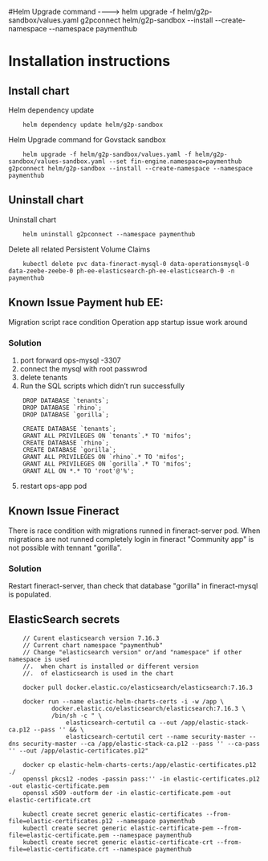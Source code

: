 #Helm Upgrade command ---->
helm upgrade -f helm/g2p-sandbox/values.yaml g2pconnect helm/g2p-sandbox --install --create-namespace --namespace paymenthub

# Installation instructions

## Install chart

Helm dependency update
```
    helm dependency update helm/g2p-sandbox
```

Helm Upgrade command for Govstack sandbox
```
    helm upgrade -f helm/g2p-sandbox/values.yaml -f helm/g2p-sandbox/values-sandbox.yaml --set fin-engine.namespace=paymenthub g2pconnect helm/g2p-sandbox --install --create-namespace --namespace paymenthub
```

## Uninstall chart

Uninstall chart
```
    helm uninstall g2pconnect --namespace paymenthub
```

Delete all related Persistent Volume Claims
```
    kubectl delete pvc data-fineract-mysql-0 data-operationsmysql-0 data-zeebe-zeebe-0 ph-ee-elasticsearch-ph-ee-elasticsearch-0 -n paymenthub
```



## Known Issue Payment hub EE:
Migration script race condition Operation app startup issue work around

### Solution

1. port forward ops-mysql -3307
2. connect the mysql with root passwrod 
3. delete tenants 
4. Run the SQL scripts which didn’t run successfully

```
    DROP DATABASE `tenants`;
    DROP DATABASE `rhino`;
    DROP DATABASE `gorilla`;

    CREATE DATABASE `tenants`;
    GRANT ALL PRIVILEGES ON `tenants`.* TO 'mifos';
    CREATE DATABASE `rhino`;
    CREATE DATABASE `gorilla`;
    GRANT ALL PRIVILEGES ON `rhino`.* TO 'mifos';
    GRANT ALL PRIVILEGES ON `gorilla`.* TO 'mifos';
    GRANT ALL ON *.* TO 'root'@'%';
```
5. restart ops-app pod

## Known Issue Fineract

There is race condition with migrations runned in fineract-server pod. When migrations are not runned completely login in fineract "Community app" is not possible with tennant "gorilla".

### Solution

Restart fineract-server, than check that database "gorilla" in fineract-mysql is populated.

## ElasticSearch secrets

```
    // Curent elasticsearch version 7.16.3
    // Current chart namespace "paymenthub"
    // Change "elasticsearch version" or/and "namespace" if other namespace is used 
    //.  when chart is installed or different version
    //.  of elasticsearch is used in the chart 

    docker pull docker.elastic.co/elasticsearch/elasticsearch:7.16.3

    docker run --name elastic-helm-charts-certs -i -w /app \
            docker.elastic.co/elasticsearch/elasticsearch:7.16.3 \
            /bin/sh -c " \
                elasticsearch-certutil ca --out /app/elastic-stack-ca.p12 --pass '' && \
                elasticsearch-certutil cert --name security-master --dns security-master --ca /app/elastic-stack-ca.p12 --pass '' --ca-pass '' --out /app/elastic-certificates.p12"

    docker cp elastic-helm-charts-certs:/app/elastic-certificates.p12 ./ 
    openssl pkcs12 -nodes -passin pass:'' -in elastic-certificates.p12 -out elastic-certificate.pem
    openssl x509 -outform der -in elastic-certificate.pem -out elastic-certificate.crt

    kubectl create secret generic elastic-certificates --from-file=elastic-certificates.p12 --namespace paymenthub
    kubectl create secret generic elastic-certificate-pem --from-file=elastic-certificate.pem --namespace paymenthub
    kubectl create secret generic elastic-certificate-crt --from-file=elastic-certificate.crt --namespace paymenthub
```
